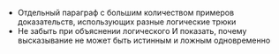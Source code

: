 * Отдельный параграф с большим количеством примеров доказательств, использующих разные логические трюки
* Не забыть при объяснении логического И показать, почему высказывание не может быть истинным и ложным одновременно